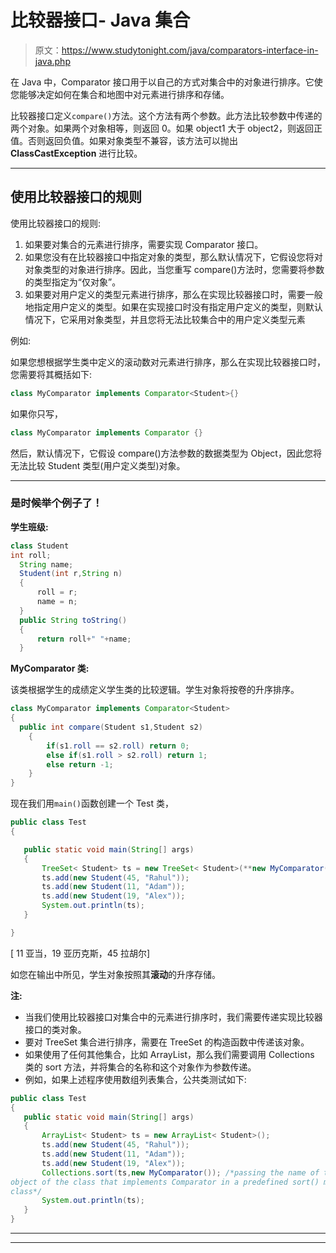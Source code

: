 # 比较器接口- Java 集合

> 原文：<https://www.studytonight.com/java/comparators-interface-in-java.php>

在 Java 中，Comparator 接口用于以自己的方式对集合中的对象进行排序。它使您能够决定如何在集合和地图中对元素进行排序和存储。

比较器接口定义`compare()`方法。这个方法有两个参数。此方法比较参数中传递的两个对象。如果两个对象相等，则返回 0。如果 object1 大于 object2，则返回正值。否则返回负值。如果对象类型不兼容，该方法可以抛出 **ClassCastException** 进行比较。

* * *

## 使用比较器接口的规则

使用比较器接口的规则:

1.  如果要对集合的元素进行排序，需要实现 Comparator 接口。
2.  如果您没有在比较器接口中指定对象的类型，那么默认情况下，它假设您将对对象类型的对象进行排序。因此，当您重写 compare()方法时，您需要将参数的类型指定为“仅对象”。
3.  如果要对用户定义的类型元素进行排序，那么在实现比较器接口时，需要一般地指定用户定义的类型。如果在实现接口时没有指定用户定义的类型，则默认情况下，它采用对象类型，并且您将无法比较集合中的用户定义类型元素

例如:

如果您想根据学生类中定义的滚动数对元素进行排序，那么在实现比较器接口时，您需要将其概括如下:

```java
class MyComparator implements Comparator<Student>{}
```

如果你只写，

```java
class MyComparator implements Comparator {}
```

然后，默认情况下，它假设 compare()方法参数的数据类型为 Object，因此您将无法比较 Student 类型(用户定义类型)对象。

* * *

### 是时候举个例子了！

**学生班级:**

```java
class Student
int roll;
  String name;
  Student(int r,String n)
  {
      roll = r;
      name = n;
  }
  public String toString()
  {
      return roll+" "+name;
  }
```

**MyComparator 类:**

该类根据学生的成绩定义学生类的比较逻辑。学生对象将按卷的升序排序。

```java
class MyComparator implements Comparator<Student>
{
  public int compare(Student s1,Student s2)
    {
        if(s1.roll == s2.roll) return 0;
        else if(s1.roll > s2.roll) return 1;
        else return -1;
    }
}
```

现在我们用`main()`函数创建一个 Test 类，

```java
public class Test
{

   public static void main(String[] args)
   {
       TreeSet< Student> ts = new TreeSet< Student>(**new MyComparator()**);
       ts.add(new Student(45, "Rahul"));
       ts.add(new Student(11, "Adam"));
       ts.add(new Student(19, "Alex"));
       System.out.println(ts);
   }

}
```

[ 11 亚当，19 亚历克斯，45 拉胡尔]

如您在输出中所见，学生对象按照其**滚动**的升序存储。

**注:**

*   当我们使用比较器接口对集合中的元素进行排序时，我们需要传递实现比较器接口的类对象。
*   要对 TreeSet 集合进行排序，需要在 TreeSet 的构造函数中传递该对象。
*   如果使用了任何其他集合，比如 ArrayList，那么我们需要调用 Collections 类的 sort 方法，并将集合的名称和这个对象作为参数传递。
*   例如，如果上述程序使用数组列表集合，公共类测试如下:

```java
public class Test
{
   public static void main(String[] args)
   {
       ArrayList< Student> ts = new ArrayList< Student>();
       ts.add(new Student(45, "Rahul"));
       ts.add(new Student(11, "Adam"));
       ts.add(new Student(19, "Alex"));
       Collections.sort(ts,new MyComparator()); /*passing the name of the ArrayList and the
object of the class that implements Comparator in a predefined sort() method in Collections
class*/
       System.out.println(ts);
   }
}
```

* * *

* * *